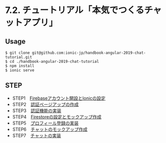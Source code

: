 # 7.2. チュートリアル「本気でつくるチャットアプリ」
## Usage
```
$ git clone git@github.com:ionic-jp/handbook-angular-2019-chat-tutorial.git
$ cd ./handbook-angular-2019-chat-tutorial
$ npm install
$ ionic serve
```

## STEP
- STEP1　[Firebaseアカウント開設とIonicの設定](https://github.com/ionic-jp/handbook-angular-2019-chat-tutorial/commit/0214b9e342d8c13aa774c7ecbb632ad010379dbc)
- STEP2　[認証ページアップの作成](https://github.com/ionic-jp/handbook-angular-2019-chat-tutorial/commit/3cc4179c4e3b3197dcb02167f788e76efae84593)
- STEP3　[認証機能の実装](https://github.com/ionic-jp/handbook-angular-2019-chat-tutorial/commit/ac24e971f3ae41b6f7a442a0778f91f693345fcc)
- STEP4　[Firestoreの設定とモックアップ作成](https://github.com/ionic-jp/handbook-angular-2019-chat-tutorial/commit/d2ad08244448f2c1d40d6fe20f76fa06fd936780)
- STEP5　[プロフィール登録の実装](https://github.com/ionic-jp/handbook-angular-2019-chat-tutorial/commit/5619a3a68e0e9979d5c30ab7e0e1717dbad3b573)
- STEP6　[チャットのモックアップ作成](https://github.com/ionic-jp/handbook-angular-2019-chat-tutorial/commit/80820b6aea2fb720284671f8510611008b27f40b)
- STEP7　[チャットの実装](https://github.com/ionic-jp/handbook-angular-2019-chat-tutorial/commit/6c27593eecafe136d2522c3357a29cbce9d63350)
